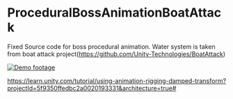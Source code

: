 # ProceduralBossAnimationBoatAttack

Fixed Source code for boss procedural animation. Water system is taken from boat attack project(https://github.com/Unity-Technologies/BoatAttack)


[![Demo footage](http://img.youtube.com/vi/LVSmp0zW8pY/0.jpg)](http://www.youtube.com/watch?v=LVSmp0zW8pY "Demo footage")

https://learn.unity.com/tutorial/using-animation-rigging-damped-transform?projectId=5f9350ffedbc2a0020193331&architecture=true#
